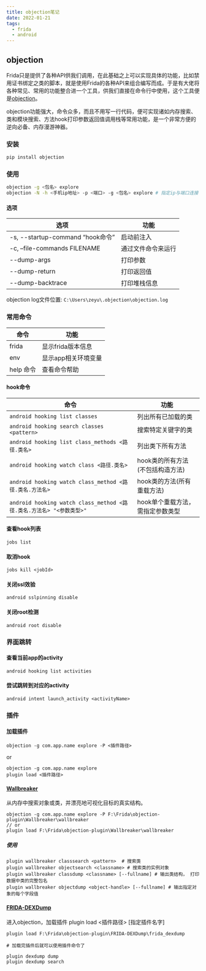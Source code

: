 ```yaml
---
title: objection笔记
date: 2022-01-21
tags:
  - frida
  - android
---
```


## objection

Frida只是提供了各种API供我们调用，在此基础之上可以实现具体的功能，比如禁用证书绑定之类的脚本，就是使用Frida的各种API来组合编写而成。于是有大佬将各种常见、常用的功能整合进一个工具，供我们直接在命令行中使用，这个工具便是[objection](https://github.com/sensepost/objection)。

objection功能强大，命令众多，而且不用写一行代码，便可实现诸如内存搜索、类和模块搜索、方法hook打印参数返回值调用栈等常用功能，是一个非常方便的逆向必备、内存漫游神器。

### 安装

```sh
pip install objection
```

### 使用

```sh
objection -g <包名> explore
objection -N -h <手机ip地址> -p <端口> -g <包名> explore # 指定ip与端口连接
```

#### 选项

| 选项                             | 功能               |
| -------------------------------- | ------------------ |
| -s, --startup-command “hook命令” | 启动前注入         |
| -c, –file-commands FILENAME      | 通过文件命令来运行 |
| --dump-args                      | 打印参数           |
| --dump-return                    | 打印返回值         |
| --dump-backtrace                 | 打印堆栈信息       |


objection log文件位置: `C:\Users\zeyu\.objection\objection.log`

### 常用命令

| 命令      | 功能                |
| --------- | ------------------- |
| frida     | 显示frida版本信息   |
| env       | 显示app相关环境变量 |
| help 命令 | 查看命令帮助        |

#### hook命令

| 命令                                                         | 功能                             |
| ------------------------------------------------------------ | -------------------------------- |
| `android hooking list classes`                               | 列出所有已加载的类               |
| `android hooking search classes <pattern>`                   | 搜索特定关键字的类               |
| `android hooking list class_methods <路径.类名>`             | 列出类下所有方法                 |
| `android hooking watch class <路径.类名>`                    | hook类的所有方法(不包括构造方法) |
| `android hooking watch class_method <路径.类名.方法名>`      | hook类的方法(所有重载方法)       |
| `android hooking watch class_method <路径.类名.方法名> "<参数类型>"` | hook单个重载方法，需指定参数类型 |

#### 查看hook列表

```
jobs list
```

#### 取消hook

```
jobs kill <jobId>
```

#### 关闭ssl效验

```
android sslpinning disable
```

#### 关闭root检测

```
android root disable
```

### 界面跳转

#### 查看当前app的activity

```
android hooking list activities
```

#### 尝试跳转到对应的activity

```
android intent launch_activity <activityName>
```

### 插件

#### 加载插件

```
objection -g com.app.name explore -P <插件路径>
```

or

```
objection -g com.app.name explore
plugin load <插件路径>
```

#### [Wallbreaker](https://github.com/hluwa/Wallbreaker)

从内存中搜索对象或类，并漂亮地可视化目标的真实结构。

```
objection -g com.app.name explore -P F:\Frida\objection-plugin\Wallbreaker\wallbreaker
// or
plugin load F:\Frida\objection-plugin\Wallbreaker\wallbreaker
```

##### 使用

```
plugin wallbreaker classsearch <pattern>  # 搜索类
plugin wallbreaker objectsearch <classname> # 搜索类的实例对象
plugin wallbreaker classdump <classname> [--fullname] # 输出类结构， 打印数据中类的完整包名
plugin wallbreaker objectdump <object-handle> [--fullname] # 输出指定对象的每个字段值

```

#### [FRIDA-DEXDump](https://github.com/hluwa/FRIDA-DEXDump)

进入objection，加载插件 plugin load <插件路径> [指定插件名字]

```
plugin load F:\Frida\objection-plugin\FRIDA-DEXDump\frida_dexdump 

# 加载完插件后就可以使用插件命令了

plugin dexdump dump
plugin dexdump search
```